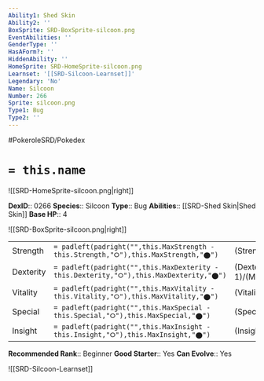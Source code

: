 ```yaml
---
Ability1: Shed Skin
Ability2: ''
BoxSprite: SRD-BoxSprite-silcoon.png
EventAbilities: ''
GenderType: ''
HasAForm?: ''
HiddenAbility: ''
HomeSprite: SRD-HomeSprite-silcoon.png
Learnset: '[[SRD-Silcoon-Learnset]]'
Legendary: 'No'
Name: Silcoon
Number: 266
Sprite: silcoon.png
Type1: Bug
Type2: ''
---
```


#PokeroleSRD/Pokedex

# `= this.name`

![[SRD-HomeSprite-silcoon.png|right]]

**DexID**:: 0266
**Species**:: Silcoon
**Type**:: Bug
**Abilities**:: [[SRD-Shed Skin|Shed Skin]]
**Base HP**:: 4

![[SRD-BoxSprite-silcoon.png|right]]

|           |                                                                                        |                                          |
| --------- | -------------------------------------------------------------------------------------- | ---------------------------------------- |
| Strength  | `= padleft(padright("",this.MaxStrength - this.Strength,"⭘"),this.MaxStrength,"⬤")`    | (Strength::2)/(MaxStrength::4)   |
| Dexterity | `= padleft(padright("",this.MaxDexterity - this.Dexterity,"⭘"),this.MaxDexterity,"⬤")` | (Dexterity:: 1)/(MaxDexterity::2) |
| Vitality  | `= padleft(padright("",this.MaxVitality - this.Vitality,"⭘"),this.MaxVitality,"⬤")`    | (Vitality::2)/(MaxVitality::4)   |
| Special   | `= padleft(padright("",this.MaxSpecial - this.Special,"⭘"),this.MaxSpecial,"⬤")`       | (Special::1)/(MaxSpecial::3)     |
| Insight   | `= padleft(padright("",this.MaxInsight - this.Insight,"⭘"),this.MaxInsight,"⬤")`       | (Insight::1)/(MaxInsight::3)     |

**Recommended Rank**:: Beginner
**Good Starter**:: Yes
**Can Evolve**:: Yes

![[SRD-Silcoon-Learnset]]